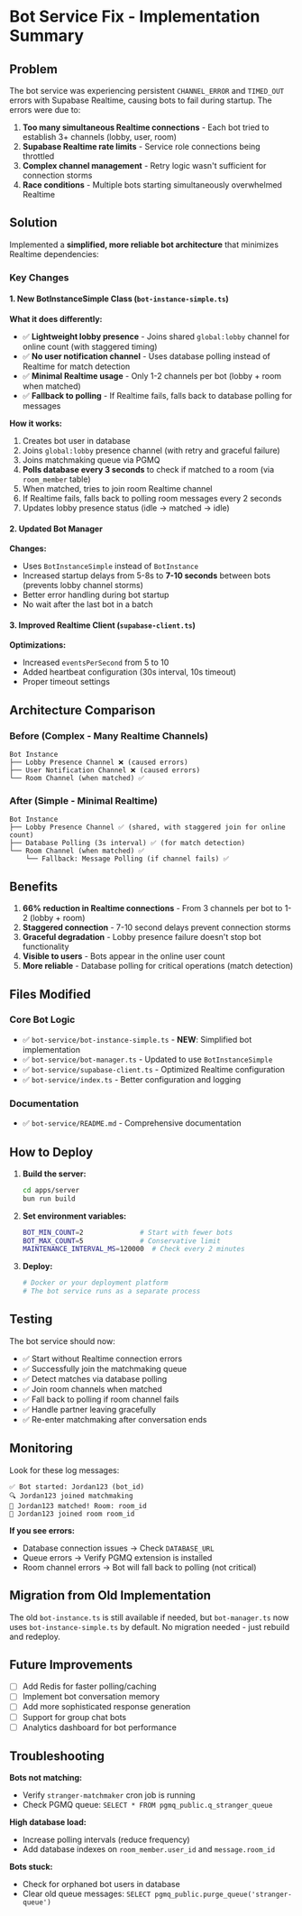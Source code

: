 # Bot Service Fix - Implementation Summary

## Problem

The bot service was experiencing persistent `CHANNEL_ERROR` and `TIMED_OUT` errors with Supabase Realtime, causing bots to fail during startup. The errors were due to:

1. **Too many simultaneous Realtime connections** - Each bot tried to establish 3+ channels (lobby, user, room)
2. **Supabase Realtime rate limits** - Service role connections being throttled
3. **Complex channel management** - Retry logic wasn't sufficient for connection storms
4. **Race conditions** - Multiple bots starting simultaneously overwhelmed Realtime

## Solution

Implemented a **simplified, more reliable bot architecture** that minimizes Realtime dependencies:

### Key Changes

#### 1. **New BotInstanceSimple Class** (`bot-instance-simple.ts`)

**What it does differently:**
- ✅ **Lightweight lobby presence** - Joins shared `global:lobby` channel for online count (with staggered timing)
- ✅ **No user notification channel** - Uses database polling instead of Realtime for match detection
- ✅ **Minimal Realtime usage** - Only 1-2 channels per bot (lobby + room when matched)
- ✅ **Fallback to polling** - If Realtime fails, falls back to database polling for messages

**How it works:**
1. Creates bot user in database
2. Joins `global:lobby` presence channel (with retry and graceful failure)
3. Joins matchmaking queue via PGMQ
4. **Polls database every 3 seconds** to check if matched to a room (via `room_member` table)
5. When matched, tries to join room Realtime channel
6. If Realtime fails, falls back to polling room messages every 2 seconds
7. Updates lobby presence status (idle → matched → idle)

#### 2. **Updated Bot Manager** 

**Changes:**
- Uses `BotInstanceSimple` instead of `BotInstance`
- Increased startup delays from 5-8s to **7-10 seconds** between bots (prevents lobby channel storms)
- Better error handling during bot startup
- No wait after the last bot in a batch

#### 3. **Improved Realtime Client** (`supabase-client.ts`)

**Optimizations:**
- Increased `eventsPerSecond` from 5 to 10
- Added heartbeat configuration (30s interval, 10s timeout)
- Proper timeout settings

## Architecture Comparison

### Before (Complex - Many Realtime Channels)
```
Bot Instance
├── Lobby Presence Channel ❌ (caused errors)
├── User Notification Channel ❌ (caused errors)
└── Room Channel (when matched) ✅
```

### After (Simple - Minimal Realtime)
```
Bot Instance
├── Lobby Presence Channel ✅ (shared, with staggered join for online count)
├── Database Polling (3s interval) ✅ (for match detection)
└── Room Channel (when matched) ✅
    └── Fallback: Message Polling (if channel fails) ✅
```

## Benefits

1. **66% reduction in Realtime connections** - From 3 channels per bot to 1-2 (lobby + room)
2. **Staggered connection** - 7-10 second delays prevent connection storms
3. **Graceful degradation** - Lobby presence failure doesn't stop bot functionality
4. **Visible to users** - Bots appear in the online user count
5. **More reliable** - Database polling for critical operations (match detection)

## Files Modified

### Core Bot Logic
- ✅ `bot-service/bot-instance-simple.ts` - **NEW**: Simplified bot implementation
- ✅ `bot-service/bot-manager.ts` - Updated to use `BotInstanceSimple`
- ✅ `bot-service/supabase-client.ts` - Optimized Realtime configuration
- ✅ `bot-service/index.ts` - Better configuration and logging

### Documentation
- ✅ `bot-service/README.md` - Comprehensive documentation

## How to Deploy

1. **Build the server:**
   ```bash
   cd apps/server
   bun run build
   ```

2. **Set environment variables:**
   ```bash
   BOT_MIN_COUNT=2              # Start with fewer bots
   BOT_MAX_COUNT=5              # Conservative limit
   MAINTENANCE_INTERVAL_MS=120000  # Check every 2 minutes
   ```

3. **Deploy:**
   ```bash
   # Docker or your deployment platform
   # The bot service runs as a separate process
   ```

## Testing

The bot service should now:
- ✅ Start without Realtime connection errors
- ✅ Successfully join the matchmaking queue
- ✅ Detect matches via database polling
- ✅ Join room channels when matched
- ✅ Fall back to polling if room channel fails
- ✅ Handle partner leaving gracefully
- ✅ Re-enter matchmaking after conversation ends

## Monitoring

Look for these log messages:
```
✅ Bot started: Jordan123 (bot_id)
🔍 Jordan123 joined matchmaking
🎯 Jordan123 matched! Room: room_id
💬 Jordan123 joined room room_id
```

**If you see errors:**
- Database connection issues → Check `DATABASE_URL`
- Queue errors → Verify PGMQ extension is installed
- Room channel errors → Bot will fall back to polling (not critical)

## Migration from Old Implementation

The old `bot-instance.ts` is still available if needed, but `bot-manager.ts` now uses `bot-instance-simple.ts` by default. No migration needed - just rebuild and redeploy.

## Future Improvements

- [ ] Add Redis for faster polling/caching
- [ ] Implement bot conversation memory
- [ ] Add more sophisticated response generation
- [ ] Support for group chat bots
- [ ] Analytics dashboard for bot performance

## Troubleshooting

**Bots not matching:**
- Verify `stranger-matchmaker` cron job is running
- Check PGMQ queue: `SELECT * FROM pgmq_public.q_stranger_queue`

**High database load:**
- Increase polling intervals (reduce frequency)
- Add database indexes on `room_member.user_id` and `message.room_id`

**Bots stuck:**
- Check for orphaned bot users in database
- Clear old queue messages: `SELECT pgmq_public.purge_queue('stranger-queue')`
